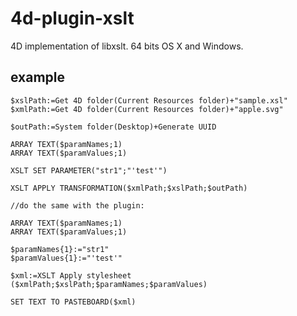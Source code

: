 4d-plugin-xslt
==============

4D implementation of libxslt. 64 bits OS X and Windows.

example
-------

```
$xslPath:=Get 4D folder(Current Resources folder)+"sample.xsl"
$xmlPath:=Get 4D folder(Current Resources folder)+"apple.svg"

$outPath:=System folder(Desktop)+Generate UUID

ARRAY TEXT($paramNames;1)
ARRAY TEXT($paramValues;1)

XSLT SET PARAMETER("str1";"'test'")

XSLT APPLY TRANSFORMATION($xmlPath;$xslPath;$outPath)

//do the same with the plugin:

ARRAY TEXT($paramNames;1)
ARRAY TEXT($paramValues;1)

$paramNames{1}:="str1"
$paramValues{1}:="'test'"

$xml:=XSLT Apply stylesheet ($xmlPath;$xslPath;$paramNames;$paramValues)

SET TEXT TO PASTEBOARD($xml)
```
